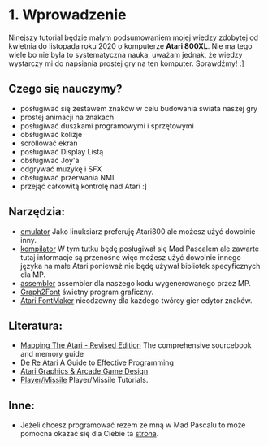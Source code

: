 # 1. Wprowadzenie

Ninejszy tutorial będzie małym podsumowaniem mojej wiedzy zdobytej od kwietnia do listopada roku 2020 o komputerze **Atari 800XL**. Nie ma tego wiele bo nie była to systematyczna nauka, uważam jednak, że wiedzy wystarczy mi do napsiania prostej gry na ten komputer. Sprawdźmy! :]

## Czego się nauczymy?

* posługiwać się zestawem znaków w celu budowania świata naszej gry
* prostej animacji na znakach
* posługiwać duszkami programowymi i sprzętowymi
* obsługiwać kolizje
* scrollować ekran
* posługiwać Display Listą
* obsługiwać Joy'a
* odgrywać muzykę i SFX
* obsługiwać przerwania NMI
* przejąć całkowitą kontrolę nad Atari :]

## Narzędzia:

* [emulator](https://atari800.github.io) Jako linuksiarz preferuję Atari800 ale możesz użyć dowolnie inny.
* [kompilator](http://mads.atari8.info/doc/madpascal.html) W tym tutku będę posługiwał się Mad Pascalem ale zawarte tutaj informacje są przenośne więc możesz użyć dowolnie innego języka na małe Atari ponieważ nie będę używał bibliotek specyficznych dla MP.
* [assembler](http://mads.atari8.info/mads.html) assembler dla naszego kodu wygenerowanego przez MP.
* [Graph2Font](http://g2f.atari8.info/instrukcja.html) świetny program graficzny.
* [Atari FontMaker](https://sourceforge.net/projects/atari-fontmaker) nieodzowny dla każdego twórcy gier edytor znaków.

## Literatura:

* [Mapping The Atari - Revised Edition](https://www.atariarchives.org/mapping/) The comprehensive sourcebook and memory guide
* [De Re Atari](https://www.atariarchives.org/dere/) A Guide to Effective Programming
* [Atari Graphics & Arcade Game Design](https://www.atariarchives.org/agagd/)
* [Player/Missile](https://playermissile.com/#tutorials) Player/Missile Tutorials.


## Inne:

* Jeżeli chcesz programować rezem ze mną w Mad Pascalu to może pomocna okazać się dla Ciebie ta [strona](http://bocianu.atari.pl/blog/madgeany).
